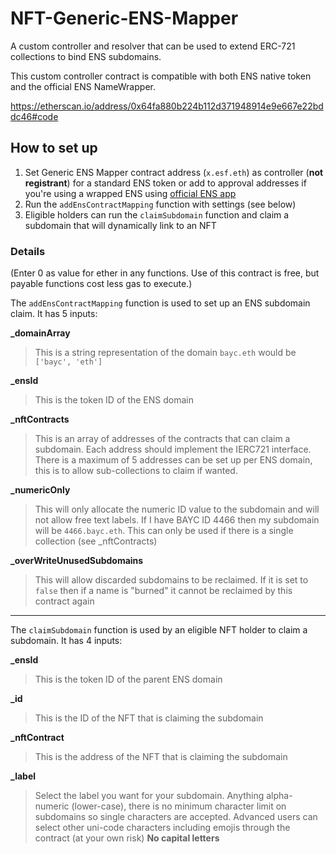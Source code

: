 # NFT-Generic-ENS-Mapper

A custom controller and resolver that can be used to extend ERC-721 collections to bind ENS subdomains.

This custom controller contract is compatible with both ENS native token and the official ENS NameWrapper.

https://etherscan.io/address/0x64fa880b224b112d371948914e9e667e22bddc46#code


## How to set up

 1. Set Generic ENS Mapper contract address (`x.esf.eth`) as controller (**not registrant**) for a standard ENS token or add to approval addresses if you're using a wrapped ENS using [official ENS app](https://app.ens.domains/)
 2. Run the `addEnsContractMapping` function with settings (see below)
 3. Eligible holders can run the `claimSubdomain` function and claim a subdomain that will dynamically link to an NFT


### Details

(Enter 0 as value for ether in any functions. Use of this contract is free, but payable functions cost less gas to execute.)

The `addEnsContractMapping` function is used to set up an ENS subdomain claim. It has 5 inputs:

**_domainArray**
		
> This is a string representation of the domain `bayc.eth` would be `['bayc', 'eth']`
		
**_ensId**
		
> This is the token ID of the ENS domain
		
**_nftContracts**
		
> This is an array of addresses of the contracts that can claim a subdomain. Each address should implement the IERC721 interface. There is a maximum of 5 addresses can be set up per ENS domain, this is to allow sub-collections to claim if wanted.
		
**_numericOnly**
		
> This will only allocate the numeric ID value to the subdomain and will not allow free text labels. If I have BAYC ID 4466 then my subdomain will be `4466.bayc.eth`. This can only be used if there is a single collection (see _nftContracts)
		
**_overWriteUnusedSubdomains**
		
> This will allow discarded subdomains to be reclaimed. If it is set to `false` then if a name is "burned" it cannot be reclaimed by this contract again
____
The `claimSubdomain` function is used by an eligible NFT holder to claim a subdomain. It has 4 inputs:


**_ensId**
		
> This is the token ID of the parent ENS domain
		
**_id**
		
> This is the ID of the NFT that is claiming the subdomain
		
**_nftContract**
		
> This is the address of the NFT that is claiming the subdomain
		
**_label**
		
> Select the label you want for your subdomain. Anything alpha-numeric (lower-case), there is no minimum character limit on subdomains so single characters are accepted. Advanced users can select other uni-code characters including emojis through the contract (at your own risk) **No capital letters**






